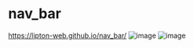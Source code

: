 # nav_bar
https://lipton-web.github.io/nav_bar/
![image](https://user-images.githubusercontent.com/82028756/121934326-27140c80-cd82-11eb-8693-502ccf378f84.png)
![image](https://user-images.githubusercontent.com/82028756/121934280-182d5a00-cd82-11eb-92c7-f2313bfd0d76.png)

